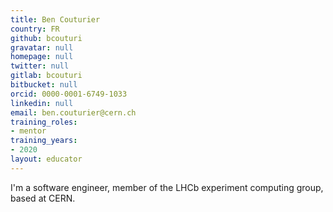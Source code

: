 ```yaml
---
title: Ben Couturier
country: FR
github: bcouturi
gravatar: null
homepage: null
twitter: null
gitlab: bcouturi
bitbucket: null
orcid: 0000-0001-6749-1033
linkedin: null
email: ben.couturier@cern.ch
training_roles:
- mentor
training_years:
- 2020
layout: educator
---
```


<!-- Optional: Write something about yourself below the '- - >'.
You can use Markdown syntax to style this page.
-->

I'm a software engineer, member of the LHCb experiment computing group, based at CERN.